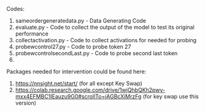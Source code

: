 Codes:
1. sameordergeneratedata.py - Data Generating Code
2. evaluate.py - Code to collect the output of the model to test its original performance
3. collectactivation.py - Code to collect activations for needed for probing
4. probewcontrol27.py - Code to probe token 27
5. probewcontrolsecondLast.py - Code to probe second last token
6. 

   
Packages needed for intervention could be found here:
1. https://nnsight.net/start/ (for all except Key Swap)
2. https://colab.research.google.com/drive/1wjQhbQKh2pwy-mxx4EFMBC1IEauzu9G0#scrollTo=jAGBcXiMrzFg (for key swap use this version)

   
